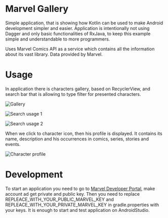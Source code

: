 # Marvel Gallery

Simple application, that is showing how Kotlin can be used to make Android development simpler and easier.
Application is intentionally not using Dagger and only basic functionalities of RxJava, to keep this example simple and understandable to more programmers.

Uses Marvel Comics API as a service which contains all the information about its vast library. Data provided by Marvel.

# Usage

In application there is characters gallery, based on RecyclerView, and search bar that is allowing to type filter for presented characters.

![Gallery](files/mg2.png)

![Search usage 1](files/mg1.png)

![Search usage 2](files/mg3.png)

When we click to character icon, then his profile is displayed. It contains its name, description and his occurrences in comics, series, stories and events.

![Character profile](files/mg4.png)

# Development

To start an application you need to go to [Marvel Developer Portal](https://developer.marvel.com/), make account ad get private and public key. Then you need to replace REPLEACE_WITH_YOUR_PUBLIC_MARVEL_KEY and REPLEACE_WITH_YOUR_PRIVATE_MARVEL_KEY in gradle.properties with your keys. It is enough to start and test application on AndroidStudio. 